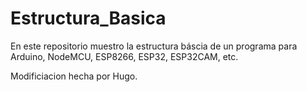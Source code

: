 # Estructura_Basica
En este repositorio muestro la estructura báscia de un programa para Arduino, NodeMCU, ESP8266, ESP32, ESP32CAM, etc.

Modificiacion hecha por Hugo.
